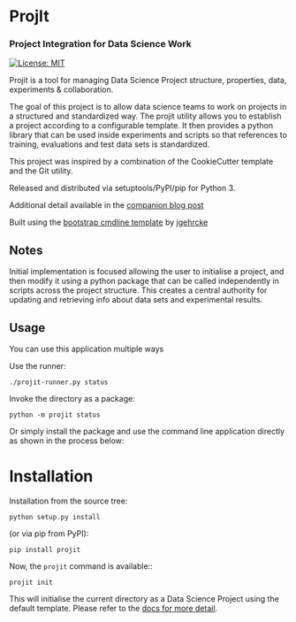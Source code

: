 # ProjIt
### Project Integration for Data Science Work 

[![License: MIT](https://img.shields.io/badge/License-MIT-yellow.svg)](https://opensource.org/licenses/MIT)
<!--
![build](https://github.com/john-hawkins/projit/workflows/build/badge.svg)
[![PyPI](https://img.shields.io/pypi/v/projit.svg)](https://pypi.org/project/projit)
-->

Projit is a tool for managing Data Science Project structure, properties, data, experiments & collaboration.

The goal of this project is to allow data science teams to work on
projects in a structured and standardized way. The projit utility
allows you to establish a project according to a configurable template.
It then provides a python library that can be used inside experiments and
scripts so that references to training, evaluations and test data sets
is standardized.

This project was inspired by a combination of the CookieCutter template
and the Git utility.



Released and distributed via setuptools/PyPI/pip for Python 3.
 
Additional detail available in the [companion blog post](https://john-hawkins.github.io)

Built using the 
[bootstrap cmdline template](https://github.com/jgehrcke/python-cmdline-bootstrap)
 by [jgehrcke](https://github.com/jgehrcke)


## Notes

Initial implementation is focused allowing the user to initialise a project, and then
modify it using a python package that can be called independently in scripts across 
the project structure. This creates a central authority for updating and retrieving
info about data sets and experimental results.

## Usage

You can use this application multiple ways

Use the runner:

```
./projit-runner.py status
```

Invoke the directory as a package:

```
python -m projit status 
```

Or simply install the package and use the command line application directly
as shown in the process below:

# Installation

Installation from the source tree:

```
python setup.py install
```

(or via pip from PyPI):

```
pip install projit
```

Now, the ``projit`` command is available::

```
projit init 
```

This will initialise the current directory as a Data Science Project using
the default template. Please refer to the [docs for more detail]().


